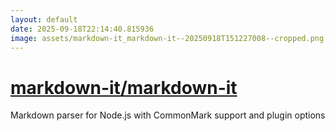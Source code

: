 ```yaml
---
layout: default
date: 2025-09-18T22:14:40.815936
image: assets/markdown-it_markdown-it--20250918T151227008--cropped.png
---
```


# [markdown-it/markdown-it](https://github.com/markdown-it/markdown-it)

Markdown parser for Node.js with CommonMark support and plugin options
